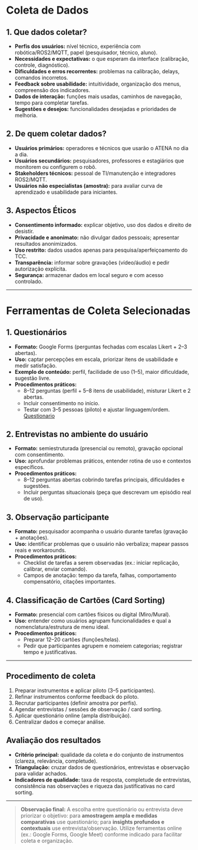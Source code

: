 # Coleta de Dados

## 1. Que dados coletar?
- **Perfis dos usuários:** nível técnico, experiência com robótica/ROS2/MQTT, papel (pesquisador, técnico, aluno).  
- **Necessidades e expectativas:** o que esperam da interface (calibração, controle, diagnóstico).  
- **Dificuldades e erros recorrentes:** problemas na calibração, delays, comandos incorretos.  
- **Feedback sobre usabilidade:** intuitividade, organização dos menus, compreensão dos indicadores.  
- **Dados de interação:** funções mais usadas, caminhos de navegação, tempo para completar tarefas.  
- **Sugestões e desejos:** funcionalidades desejadas e prioridades de melhoria.

## 2. De quem coletar dados?
- **Usuários primários:** operadores e técnicos que usarão o ATENA no dia a dia.  
- **Usuários secundários:** pesquisadores, professores e estagiários que monitorem ou configurem o robô.  
- **Stakeholders técnicos:** pessoal de TI/manutenção e integradores ROS2/MQTT.  
- **Usuários não especialistas (amostra):** para avaliar curva de aprendizado e usabilidade para iniciantes.

## 3. Aspectos Éticos
- **Consentimento informado:** explicar objetivo, uso dos dados e direito de desistir.  
- **Privacidade e anonimato:** não divulgar dados pessoais; apresentar resultados anonimizados.  
- **Uso restrito:** dados usados apenas para pesquisa/aperfeiçoamento do TCC.  
- **Transparência:** informar sobre gravações (vídeo/áudio) e pedir autorização explícita.  
- **Segurança:** armazenar dados em local seguro e com acesso controlado.

---

# Ferramentas de Coleta Selecionadas 

## 1. Questionários  
- **Formato:** Google Forms (perguntas fechadas com escalas Likert + 2–3 abertas).  
- **Uso:** captar percepções em escala, priorizar itens de usabilidade e medir satisfação.  
- **Exemplo de conteúdo:** perfil, facilidade de uso (1–5), maior dificuldade, sugestão livre.
- **Procedimentos práticos:**
  - 8–12 perguntas (perfil + 5–8 itens de usabilidade), misturar Likert e 2 abertas.  
  - Incluir consentimento no início.  
  - Testar com 3–5 pessoas (piloto) e ajustar linguagem/ordem.<br>
 [Questionario](https://form.typeform.com/to/OaNexyht)

## 2. Entrevistas no ambiente do usuário  
- **Formato:** semiestruturada (presencial ou remoto), gravação opcional com consentimento.  
- **Uso:** aprofundar problemas práticos, entender rotina de uso e contextos específicos.
- **Procedimentos práticos:**
  - 8–12 perguntas abertas cobrindo tarefas principais, dificuldades e sugestões.  
  - Incluir perguntas situacionais (peça que descrevam um episódio real de uso).

## 3. Observação participante  
- **Formato:** pesquisador acompanha o usuário durante tarefas (gravação + anotações).  
- **Uso:** identificar problemas que o usuário não verbaliza; mapear passos reais e workarounds.
- **Procedimentos práticos:**
  - Checklist de tarefas a serem observadas (ex.: iniciar replicação, calibrar, enviar comando).  
  - Campos de anotação: tempo da tarefa, falhas, comportamento compensatório, citações importantes.

## 4. Classificação de Cartões (Card Sorting)  
- **Formato:** presencial com cartões físicos ou digital (Miro/Mural).  
- **Uso:** entender como usuários agrupam funcionalidades e qual a nomenclatura/estrutura de menu ideal.
- **Procedimentos práticos:**
  - Preparar 12–20 cartões (funções/telas).  
  - Pedir que participantes agrupem e nomeiem categorias; registrar tempo e justificativas.

---

## Procedimento de coleta
1. Preparar instrumentos e aplicar piloto (3–5 participantes).  
2. Refinar instrumentos conforme feedback do piloto.  
3. Recrutar participantes (definir amostra por perfis).  
4. Agendar entrevistas / sessões de observação / card sorting.  
5. Aplicar questionário online (ampla distribuição).  
6. Centralizar dados e começar análise.

## Avaliação dos resultados
- **Critério principal:** qualidade da coleta e do conjunto de instrumentos (clareza, relevância, completude).  
- **Triangulação:** cruzar dados de questionários, entrevistas e observação para validar achados.  
- **Indicadores de qualidade:** taxa de resposta, completude de entrevistas, consistência nas observações e riqueza das justificativas no card sorting.

---

> **Observação final:** A escolha entre questionário ou entrevista deve priorizar o objetivo: para **amostragem ampla e medidas comparativas** use questionário; para **insights profundos e contextuais** use entrevista/observação. Utilize ferramentas online (ex.: Google Forms, Google Meet) conforme indicado para facilitar coleta e organização.

